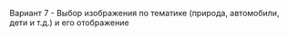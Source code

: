 Вариант 7 - Выбор изображения по тематике (природа, автомобили, дети и т.д.) и его отображение
 
 
 
 

